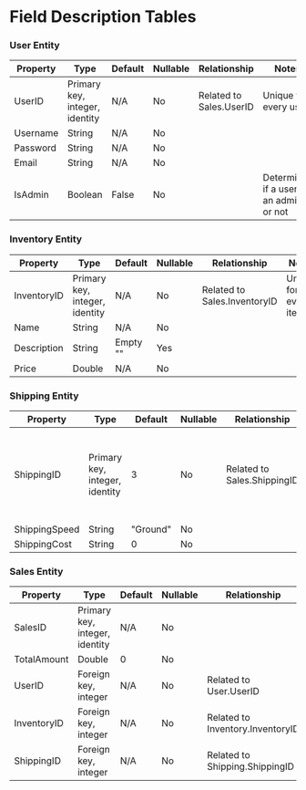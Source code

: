 # Field Description Tables

### User Entity 
| Property | Type | Default | Nullable | Relationship | Notes |
|----------|------|---------|----------|--------------|-------|
|  UserID  | Primary key, integer, identity | N/A | No | Related to Sales.UserID | Unique for every user |
|  Username  | String  | N/A   | No |              |       |
|  Password  | String  | N/A   | No |              |       |
|  Email     | String  | N/A   | No |              |       |
|  IsAdmin   | Boolean | False | No |              | Determines if a user is an admin or not |

### Inventory Entity 
| Property | Type | Default | Nullable | Relationship | Notes |
|----------|------|---------|----------|--------------|-------|
|  InventoryID  | Primary key, integer, identity | N/A | No | Related to Sales.InventoryID | Unique for every item |
|  Name      | String  | N/A  | No  |              |       |
|  Description | String  | Empty "" | Yes |              |       |
|  Price     | Double  | N/A  | No  |              |       |

### Shipping Entity 
| Property | Type | Default | Nullable | Relationship | Notes |
|----------|------|---------|----------|--------------|-------|
|  ShippingID  | Primary key, integer, identity | 3 | No | Related to Sales.ShippingID | 3 diffrent IDs are used to determine the preferred shipping method |
|  ShippingSpeed  | String  | "Ground"   | No |              |       |
|  ShippingCost   | String  | 0 | No |              |       |

### Sales Entity 
| Property | Type | Default | Nullable | Relationship | Notes |
|----------|------|---------|----------|--------------|-------|
|  SalesID  | Primary key, integer, identity | N/A | No |   | Unique for every sale |
|  TotalAmount  | Double  | 0   | No |       |       |
|  UserID  | Foreign key, integer   | N/A   | No         | Related to User.UserID |       |
|  InventoryID     | Foreign key, integer  | N/A   | No | Related to Inventory.InventoryID |       |
|  ShippingID   | Foreign key, integer | N/A | No       | Related to Shipping.ShippingID |     |
